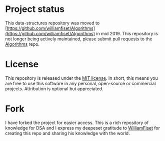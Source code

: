 # Project status

This data-structures repository was moved to [https://github.com/williamfiset/Algorithms](https://github.com/williamfiset/Algorithms) in mid 2019. This repository is not longer being actively maintained, please submit pull requests to the [Algorithms](https://github.com/williamfiset/Algorithms) repo.

# License

This repository is released under the [MIT license](https://opensource.org/licenses/MIT). In short, this means you are free to use this software in any personal, open-source or commercial projects. Attribution is optional but appreciated.

# Fork
I have forked the project for easier access. This is a rich repository of knowledge for DSA and I express my deepeset gratitude to [WilliamFiset](https://github.com/williamfiset) for creating this repo and sharing his knowledge with the world.
